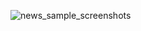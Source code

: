 
![news_sample_screenshots](https://user-images.githubusercontent.com/70762556/178242024-b4a1455b-32a7-4d96-acf2-3b0af04e566e.png)
